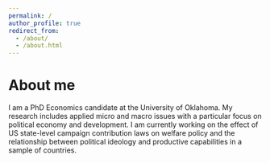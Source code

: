 ```yaml
---
permalink: /
author_profile: true
redirect_from: 
  - /about/
  - /about.html
---
```


# About me
I am a PhD Economics candidate at the University of Oklahoma. My research includes applied micro and macro issues with a particular focus on political economy and development. I am currently working on the effect of US state-level campaign contribution laws on welfare policy and the relationship between political ideology and productive capabilities in a sample of countries.
